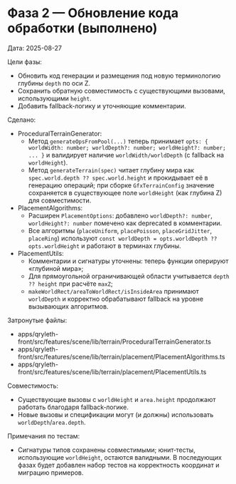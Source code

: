 # Фаза 2 — Обновление кода обработки (выполнено)

Дата: 2025-08-27

Цели фазы:
- Обновить код генерации и размещения под новую терминологию глубины `depth` по оси Z.
- Сохранить обратную совместимость с существующими вызовами, использующими `height`.
- Добавить fallback‑логику и уточняющие комментарии.

Сделано:
- ProceduralTerrainGenerator:
  - Метод `generateOpsFromPool(...)` теперь принимает `opts: { worldWidth: number; worldDepth?: number; worldHeight?: number; ... }` и валидирует наличие `worldWidth/worldDepth` (с fallback на `worldHeight`).
  - Метод `generateTerrain(spec)` читает глубину мира как `spec.world.depth ?? spec.world.height` и прокидывает её в генерацию операций; при сборке `GfxTerrainConfig` значение сохраняется в существующее поле `worldHeight` (как глубина Z) для совместимости.
- PlacementAlgorithms:
  - Расширен `PlacementOptions`: добавлено `worldDepth?: number`, `worldHeight?: number` помечено как deprecated в комментарии.
  - Все алгоритмы (`placeUniform`, `placePoisson`, `placeGridJitter`, `placeRing`) используют `const worldDepth = opts.worldDepth ?? opts.worldHeight` и работают в терминах глубины.
- PlacementUtils:
  - Комментарии и сигнатуры уточнены: теперь функции оперируют «глубиной мира»;
  - Для прямоугольной ограничивающей области учитывается `depth ?? height` при расчёте `maxZ`;
  - `makeWorldRect/areaToWorldRect/isInsideArea` принимают `worldDepth` и корректно обрабатывают fallback на уровне вызывающих алгоритмов.

Затронутые файлы:
- apps/qryleth-front/src/features/scene/lib/terrain/ProceduralTerrainGenerator.ts
- apps/qryleth-front/src/features/scene/lib/terrain/placement/PlacementAlgorithms.ts
- apps/qryleth-front/src/features/scene/lib/terrain/placement/PlacementUtils.ts

Совместимость:
- Существующие вызовы с `worldHeight` и `area.height` продолжают работать благодаря fallback‑логике.
- Новые вызовы и спецификации могут (и должны) использовать `worldDepth`/`area.depth`.

Примечания по тестам:
- Сигнатуры типов сохранены совместимыми; юнит‑тесты, использующие `worldHeight`, остаются валидными. В последующих фазах будет добавлен набор тестов на корректность координат и миграцию примеров.

